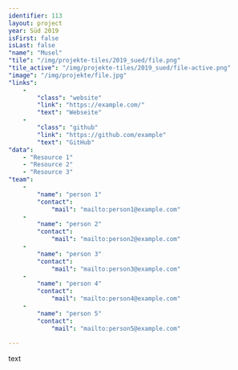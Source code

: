 ```yaml
---
identifier: 113
layout: project
year: Süd 2019
isFirst: false
isLast: false
"name": "Musel"
"tile": "/img/projekte-tiles/2019_sued/file.png"
"tile_active": "/img/projekte-tiles/2019_sued/file-active.png"
"image": "/img/projekte/file.jpg"
"links":
    -
        "class": "website"
        "link": "https://example.com/"
        "text": "Webseite"
    -
        "class": "github"
        "link": "https://github.com/example"
        "text": "GitHub"
"data":
    - "Resource 1"
    - "Resource 2"
    - "Resource 3"
"team":
    -
        "name": "person 1"
        "contact":
            "mail": "mailto:person1@example.com"
    -
        "name": "person 2"
        "contact":
            "mail": "mailto:person2@example.com"
    -
        "name": "person 3"
        "contact":
            "mail": "mailto:person3@example.com"
    -
        "name": "person 4"
        "contact":
            "mail": "mailto:person4@example.com"
    -
        "name": "person 5"
        "contact":
            "mail": "mailto:person5@example.com"
           
---
```

text